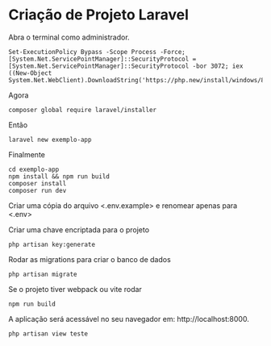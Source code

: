 # Criação de Projeto Laravel

Abra o terminal como administrador.

    Set-ExecutionPolicy Bypass -Scope Process -Force; [System.Net.ServicePointManager]::SecurityProtocol = [System.Net.ServicePointManager]::SecurityProtocol -bor 3072; iex ((New-Object System.Net.WebClient).DownloadString('https://php.new/install/windows/8.4'))

Agora

    composer global require laravel/installer

Então

    laravel new exemplo-app

Finalmente

    cd exemplo-app
    npm install && npm run build
    composer install
    composer run dev

Criar uma cópia do arquivo <.env.example> e renomear apenas para <.env>

Criar uma chave encriptada para o projeto 

    php artisan key:generate

Rodar as migrations para criar o banco de dados 
    
    php artisan migrate

Se o projeto tiver webpack ou vite rodar 

    npm run build

A aplicação será acessável no seu navegador em: http://localhost:8000.

    php artisan view teste
